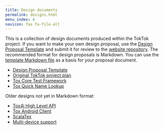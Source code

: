 ```yaml
---
title: Design documents
permalink: designs.html
menu_index: 4
navicon: fas fa-file-alt
---
```


This is a collection of design documents produced within the TokTok project.
If you want to make your own design proposal, use the [Design Proposal
Template](designs/template.html) and submit it for review to the [website
repository](https://github.com/TokTok/website). The recommended format for
design proposals is Markdown. You can use the [template Markdown
file](https://raw.githubusercontent.com/TokTok/website/master/toktok/designs/template.md)
as a basis for your proposal document.

-   [Design Proposal Template](designs/template.html)
-   [Original TokTok project plan](designs/plan.html)
-   [Tox Core Test Framework](designs/testing.html)
-   [Tox Quick Name Lookup](designs/tqnl.html)

Older designs not yet in Markdown format:

-   [Tox4j High Level API](https://docs.google.com/document/d/12o7znOBxFFt8vJk0DQNllh0frne1j5VVsffB7oFf0XY/edit)
-   [Tox Android Client](https://docs.google.com/document/d/1Reo3BcB0dAXcB2LhcmTAPUUpUf9eOHCL_6s6FS_1-sY/edit)
-   [ScalaTex](https://docs.google.com/document/d/1O9gqIaPZx1yJpqJysDT4mZTFtIlf5WrjumoKC-w3vDQ/edit)
-   [Multi-device support](https://docs.google.com/document/d/1op6zGR0KYdF7tTWSSX79KQieJu30vLZ6XG327kIBhxQ/edit)
